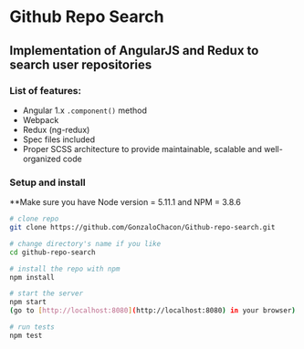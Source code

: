 # Github Repo Search

Implementation of AngularJS and Redux to search user repositories
---

### List of features:

- Angular 1.x `.component()` method
- Webpack
- Redux (ng-redux)
- Spec files included
- Proper SCSS architecture to provide maintainable, scalable and well-organized code

### Setup and install

**Make sure you have Node version = 5.11.1 and NPM = 3.8.6

```bash
# clone repo
git clone https://github.com/GonzaloChacon/Github-repo-search.git

# change directory's name if you like
cd github-repo-search

# install the repo with npm
npm install

# start the server
npm start
(go to [http://localhost:8080](http://localhost:8080) in your browser)

# run tests
npm test
```